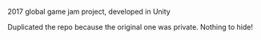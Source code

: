 2017 global game jam project, developed in Unity 

Duplicated the repo because the original one was private. Nothing to hide!
